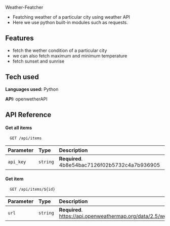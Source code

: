 
Weather-Featcher

* Featching weather of a particular city using weather API
* Here we use python built-in modules such as requests.



## Features

- fetch the wether condition of a particular city
- we can also fetch maximum and minimum temperature
- fetch sunset and sunrise



## Tech used

**Languages used:** Python

**API:** openwetherAPI


## API Reference

#### Get all items

```http
  GET /api/items
```

| Parameter | Type     | Description                |
| :-------- | :------- | :------------------------- |
| `api_key` | `string` | **Required**. 4b8e54bac7126f02b5732c4a7b936905 |

#### Get item

```http
  GET /api/items/${id}
```

| Parameter | Type     | Description                       |
| :-------- | :------- | :-------------------------------- |
| `url`      | `string` | **Required**. https://api.openweathermap.org/data/2.5/weather |



